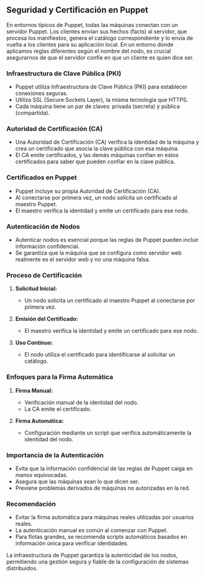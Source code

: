 ## Seguridad y Certificación en Puppet

En entornos típicos de Puppet, todas las máquinas conectan con un servidor Puppet. Los clientes envían sus hechos (facts) al servidor, que procesa los manifiestos, genera el catálogo correspondiente y lo envía de vuelta a los clientes para su aplicación local. En un entorno donde aplicamos reglas diferentes según el nombre del nodo, es crucial asegurarnos de que el servidor confíe en que un cliente es quien dice ser.

### Infraestructura de Clave Pública (PKI)

- Puppet utiliza Infraestructura de Clave Pública (PKI) para establecer conexiones seguras.
- Utiliza SSL (Secure Sockets Layer), la misma tecnología que HTTPS.
- Cada máquina tiene un par de claves: privada (secreta) y pública (compartida).

### Autoridad de Certificación (CA)

- Una Autoridad de Certificación (CA) verifica la identidad de la máquina y crea un certificado que asocia la clave pública con esa máquina.
- El CA emite certificados, y las demás máquinas confían en estos certificados para saber que pueden confiar en la clave pública.

### Certificados en Puppet

- Puppet incluye su propia Autoridad de Certificación (CA).
- Al conectarse por primera vez, un nodo solicita un certificado al maestro Puppet.
- El maestro verifica la identidad y emite un certificado para ese nodo.

### Autenticación de Nodos

- Autenticar nodos es esencial porque las reglas de Puppet pueden incluir información confidencial.
- Se garantiza que la máquina que se configura como servidor web realmente es el servidor web y no una máquina falsa.

### Proceso de Certificación

1. **Solicitud Inicial:**
   - Un nodo solicita un certificado al maestro Puppet al conectarse por primera vez.

2. **Emisión del Certificado:**
   - El maestro verifica la identidad y emite un certificado para ese nodo.

3. **Uso Continuo:**
   - El nodo utiliza el certificado para identificarse al solicitar un catálogo.

### Enfoques para la Firma Automática

1. **Firma Manual:**
   - Verificación manual de la identidad del nodo.
   - La CA emite el certificado.

2. **Firma Automática:**
   - Configuración mediante un script que verifica automáticamente la identidad del nodo.

### Importancia de la Autenticación

- Evita que la información confidencial de las reglas de Puppet caiga en manos equivocadas.
- Asegura que las máquinas sean lo que dicen ser.
- Previene problemas derivados de máquinas no autorizadas en la red.

### Recomendación

- Evitar la firma automática para máquinas reales utilizadas por usuarios reales.
- La autenticación manual es común al comenzar con Puppet.
- Para flotas grandes, se recomienda scripts automáticos basados en información única para verificar identidades.

La infraestructura de Puppet garantiza la autenticidad de los nodos, permitiendo una gestión segura y fiable de la configuración de sistemas distribuidos.